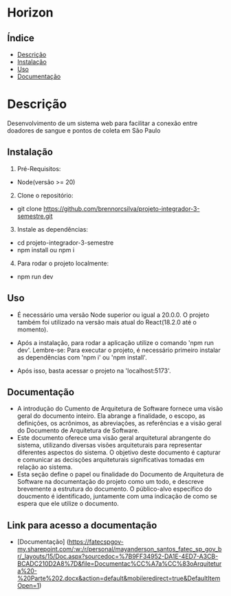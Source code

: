 # Horizon

## Índice 
- [Descrição](#descrição)
- [Instalação](#instalação)
- [Uso](#uso)
- [Documentação](#documentação)

# Descrição
Desenvolvimento de um sistema web para facilitar a conexão entre doadores de sangue e pontos de coleta em São Paulo

## Instalação
1. Pré-Requisitos: 
- Node(versão >= 20)

2. Clone o repositório:
- git clone https://github.com/brennorcsilva/projeto-integrador-3-semestre.git

3. Instale as dependências:
- cd projeto-integrador-3-semestre
- npm install ou npm i

4. Para rodar o projeto localmente:
- npm run dev

## Uso
- É necessário uma versão Node superior ou igual a 20.0.0. O projeto também foi utilizado na versão mais atual do React(18.2.0 até o momento).

- Após a instalação, para rodar a aplicação utilize o comando 'npm run dev'. Lembre-se: Para executar o projeto, é necessário primeiro instalar as dependências com 'npm i' ou 'npm install'.

- Após isso, basta acessar o projeto na 'localhost:5173'.

## Documentação
- A introdução do Cumento de Arquitetura de Software fornece uma visão geral do documento inteiro. Ela abrange a finalidade, o escopo, as definições, os acrônimos, as abreviações, as referências e a visão geral do Documento de Arquitetura de Software.
- Este documento oferece uma visão geral arquitetural abrangente do sistema, utilizando diversas visões arquiteturais para representar diferentes aspectos do sistema. O objetivo deste documento é capturar e comunicar as decisções arquiteturais significativas tomadas em relação ao sistema.
- Esta seção define o papel ou finalidade do Documento de Arquitetura de Software na documentação do projeto como um todo, e descreve brevemente a estrutura do documento. O público-alvo específico do doucmento é identificado, juntamente com uma indicação de como se espera que ele utilize o documento.

## Link para acesso a documentação
- [Documentação] (https://fatecspgov-my.sharepoint.com/:w:/r/personal/mayanderson_santos_fatec_sp_gov_br/_layouts/15/Doc.aspx?sourcedoc=%7B9FF34952-DA1E-4ED7-A3CB-BCADC210D2A8%7D&file=Documentac%CC%A7a%CC%83oArquitetura%20-%20Parte%202.docx&action=default&mobileredirect=true&DefaultItemOpen=1)
